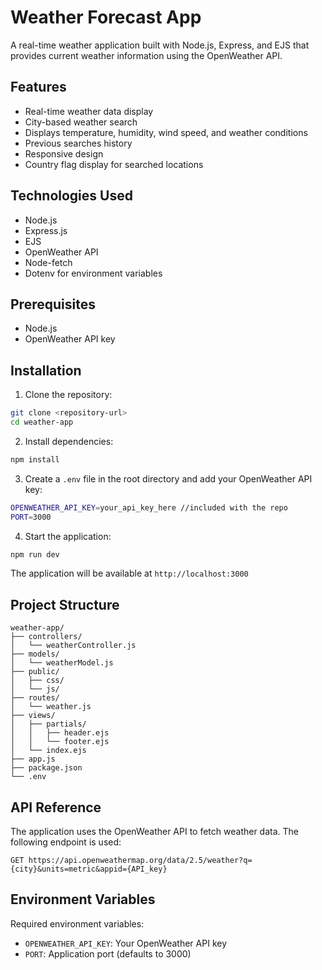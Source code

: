 # Weather Forecast App

A real-time weather application built with Node.js, Express, and EJS that provides current weather information using the OpenWeather API.

## Features

- Real-time weather data display
- City-based weather search
- Displays temperature, humidity, wind speed, and weather conditions
- Previous searches history
- Responsive design
- Country flag display for searched locations

## Technologies Used

- Node.js
- Express.js
- EJS
- OpenWeather API
- Node-fetch
- Dotenv for environment variables

## Prerequisites

- Node.js
- OpenWeather API key

## Installation

1. Clone the repository:

```bash
git clone <repository-url>
cd weather-app
```

2. Install dependencies:

```bash
npm install
```

3. Create a `.env` file in the root directory and add your OpenWeather API key:

```bash
OPENWEATHER_API_KEY=your_api_key_here //included with the repo
PORT=3000
```

4. Start the application:

```bash
npm run dev
```

The application will be available at `http://localhost:3000`

## Project Structure

```
weather-app/
├── controllers/
│   └── weatherController.js
├── models/
│   └── weatherModel.js
├── public/
│   ├── css/
│   └── js/
├── routes/
│   └── weather.js
├── views/
│   ├── partials/
│   │   ├── header.ejs
│   │   └── footer.ejs
│   └── index.ejs
├── app.js
├── package.json
└── .env
```

## API Reference

The application uses the OpenWeather API to fetch weather data. The following endpoint is used:

```
GET https://api.openweathermap.org/data/2.5/weather?q={city}&units=metric&appid={API_key}
```

## Environment Variables

Required environment variables:

- `OPENWEATHER_API_KEY`: Your OpenWeather API key
- `PORT`: Application port (defaults to 3000)
